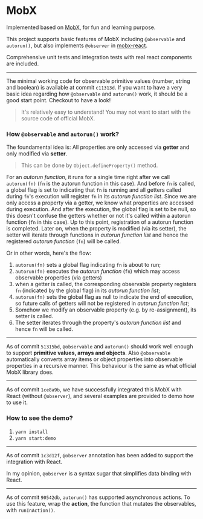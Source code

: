 # MobX

Implemented based on [MobX](https://github.com/mobxjs/mobx), for fun and learning purpose.

This project supports basic features of MobX including `@observable` and `autorun()`,
but also implements `@observer` in [mobx-react](https://github.com/mobxjs/mobx-react).

Comprehensive unit tests and integration tests with real react components are included.

---

The minimal working code for observable primitive values (number, string and boolean) is available at
commit `c11313d`. If you want to have a very basic idea regarding how `@observable` and `autorun()` work,
it should be a good start point. Checkout to have a look!
> It's relatively easy to understand! You may not want to start with the source code of official MobX.

### How `@observable` and `autorun()` work?

The foundamental idea is: All properties are only accessed via **getter** and only modified via **setter**.

> This can be done by `Object.defineProperty()` method.

For an *autorun function*, it runs for a single time right after we call `autorun(fn)` (`fn` is the autorun function in this case). And before `fn` is called, a global flag is set to indicating that `fn` is running and all getters called during `fn`'s execution will register `fn` in its *autorun function list*. Since we are only access a property via a getter, we know what properties are accessed during execution. And after the execution, the global flag is set to be null, so this doesn't confuse the getters whether or not it's called within a autorun function (`fn` in this case).
Up to this point, registration of a autorun function is completed. Later on, when the property is modified (via its setter), the setter will iterate through functions in *autorun function list* and hence the registered *autorun function* (`fn`) will be called.

Or in other words, here's the flow:
1. `autorun(fn)` sets a global flag indicating `fn` is about to run;
2. `autorun(fn)` executes the *autorun function* (`fn`) which may access observable properties (via getters)
3. when a getter is called, the corresponding observable property registers `fn` (indicated by the global flag) in its *autorun function list*;
4. `autorun(fn)` sets the global flag as null to indicate the end of execution, so future calls of getters will not be registered in *autorun function list*;
5. Somehow we modify an observable property (e.g. by re-assignment), its setter is called.
6. The setter iterates through the property's *autorun function list* and hence `fn` will be called.

---

As of commit `51315bd`, `@observable` and `autorun()` should work well enough to support **primitive
values, arrays and objects**. Also `@observable` automatically converts array items or object properties into observable properties in a recursive manner. 
This behaviour is the same as what official MobX library does.

---

As of commit `1ce8a9b`, we have successfully integrated this MobX with React (without `@observer`), and several examples are provided to demo how to use it.

### How to see the demo?

1. `yarn install`
2. `yarn start:demo`

---

As of commit `1c3d12f`, `@observer` annotation has been added to support the integration with React.

In my opinion, `@observer` is a syntax sugar that simplifies data binding with React.

---

As of commit `90542db`, `autorun()` has supported asynchronous actions. To use this feature, wrap the **action**, 
the function that mutates the observables, with `runInAction()`.

